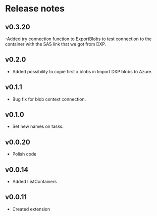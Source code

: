 # Release notes

## v0.3.20
-Added try connection function to ExportBlobs to test connection to the container with the SAS link that we got from DXP.

## v0.2.0
- Added possibility to copie first x blobs in Import DXP blobs to Azure.

## v0.1.1
- Bug fix for blob context connection.

## v0.1.0
- Set new names on tasks.

## v0.0.20
- Polish code

## v0.0.14
- Added ListContainers

## v0.0.11
- Created extension